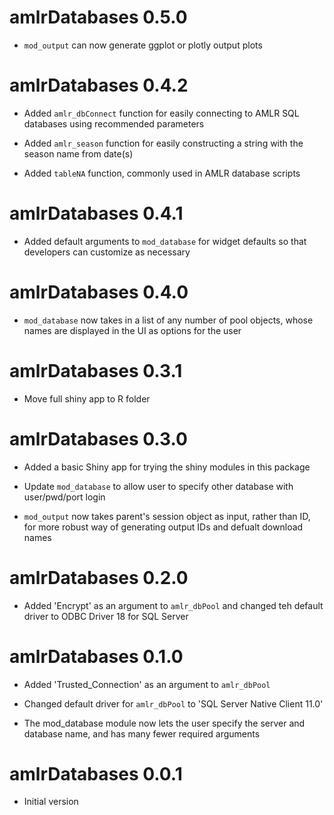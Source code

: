 # amlrDatabases 0.5.0

* `mod_output` can now generate ggplot or plotly output plots


# amlrDatabases 0.4.2

* Added `amlr_dbConnect` function for easily connecting to AMLR SQL databases using recommended parameters

* Added `amlr_season` function for easily constructing a string with the season name from date(s)

* Added `tableNA` function, commonly used in AMLR database scripts

# amlrDatabases 0.4.1

* Added default arguments to `mod_database` for widget defaults so that developers can customize as necessary


# amlrDatabases 0.4.0

* `mod_database` now takes in a list of any number of pool objects, whose names are displayed in the UI as options for the user


# amlrDatabases 0.3.1

* Move full shiny app to R folder


# amlrDatabases 0.3.0

* Added a basic Shiny app for trying the shiny modules in this package

* Update `mod_database` to allow user to specify other database with user/pwd/port login

* `mod_output` now takes parent's session object as input, rather than ID, for more robust way of generating output IDs and defualt download names


# amlrDatabases 0.2.0

* Added 'Encrypt' as an argument to `amlr_dbPool` and changed teh default driver to ODBC Driver 18 for SQL Server


# amlrDatabases 0.1.0

* Added 'Trusted_Connection' as an argument to `amlr_dbPool`

* Changed default driver for `amlr_dbPool` to 'SQL Server Native Client 11.0'

* The mod_database module now lets the user specify the server and database name, and has many fewer required arguments


# amlrDatabases 0.0.1

* Initial version
